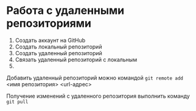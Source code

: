 # Работа с удаленными репозиториями

1. Создать аккаунт на GitHub
2. Создать локальный репозиторий
3. Создать удаленный репозиторий
4. Связать удаленный репозиторий с локальным
5. 
Добавить удаленный репозиторий можно командой 
`git remote add` <имя репозитория> <url-адрес>


Получение изменений с удаленного репозитория выполнить команду `git pull`
